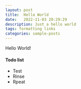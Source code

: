 ```yaml
---
layout: post
title:  Hello World
date:   2022-11-03 20:29:29
description: Just a hello world
tags: formatting links
categories: sample-posts
---
```

Hello World!

#### Todo list
<ul>
    <li>Test</li>
    <li>Rinse</li>
    <li>Rpeat</li>
</ul>

